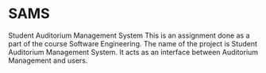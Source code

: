 # SAMS
Student Auditorium Management System
This is an assignment done as a part of the course Software Engineering.
The name of the project is Student Auditorium Management System. It acts as an interface between Auditorium Management and users.
